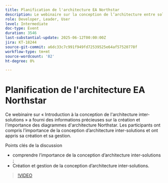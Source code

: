 ```yaml
---
title: Planification de l'architecture EA Northstar
description: Le webinaire sur la conception de l’architecture entre solutions a porté sur la valeur et la création des diagrammes Northstar, avec des informations clés pour les développeurs, les dirigeants et les utilisateurs.
role: Developer, Leader, User
level: Intermediate
doc-type: Event
duration: 3546
last-substantial-update: 2025-06-12T00:00:00Z
jira: KT-18244
source-git-commit: a6dc33c7c991f949fd72539525e64af57520778f
workflow-type: tm+mt
source-wordcount: '82'
ht-degree: 0%

---
```



# Planification de l&#39;architecture EA Northstar

Ce webinaire sur « Introduction à la conception de l&#39;architecture inter-solutions » a fourni des informations précieuses sur la création et l&#39;importance des diagrammes d&#39;architecture Northstar. Les participants ont compris l’importance de la conception d’architecture inter-solutions et ont appris sa création et sa gestion.

Points clés de la discussion

* comprendre l’importance de la conception d’architecture inter-solutions ;
* Création et gestion de la conception d’architecture inter-solutions.

>[!VIDEO](https://video.tv.adobe.com/v/3463355/?learn=on&enablevpops)
